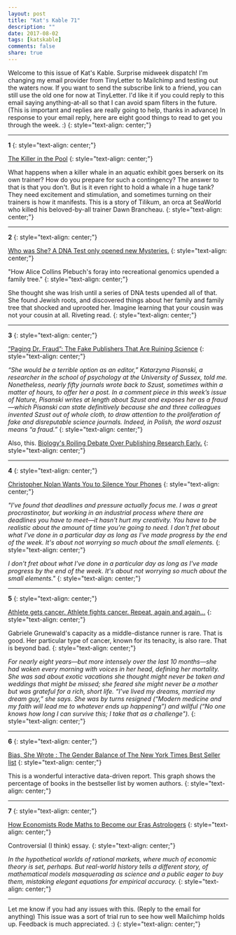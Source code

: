 ```yaml
---
layout: post
title: "Kat's Kable 71"
description: ""
date: 2017-08-02
tags: [katskable]
comments: false
share: true
---
```



Welcome to this issue of Kat's Kable. Surprise midweek dispatch! I'm changing my email provider from TinyLetter to Mailchimp and testing out the waters now. If you want to send the subscribe link to a friend, you can still use the old one for now at TinyLetter. I'd like it if you could reply to this email saying anything-at-all so that I can avoid spam filters in the future. (This is important and replies are really going to help, thanks in advance) In response to your email reply, here are eight good things to read to get you through the week. :)
{: style="text-align: center;"}

* * *

**1**
{: style="text-align: center;"}

[The Killer in the Pool](https://www.outsideonline.com/1924946/killer-pool)
{: style="text-align: center;"}


What happens when a killer whale in an aquatic exhibit goes berserk on its own trainer? How do you prepare for such a contingency? The answer to that is that you don't. But is it even right to hold a whale in a huge tank? They need excitement and stimulation, and sometimes turning on their trainers is how it manifests. This is a story of Tilikum, an orca at SeaWorld who killed his beloved-by-all trainer Dawn Brancheau.
{: style="text-align: center;"}
* * *

**2**
{: style="text-align: center;"}

[Who was She? A DNA Test only opened new Mysteries.](https://www.washingtonpost.com/graphics/2017/lifestyle/she-thought-she-was-irish-until-a-dna-test-opened-a-100-year-old-mystery/?utm_term=.8f92df454ddb)
{: style="text-align: center;"}

"How Alice Collins Plebuch's foray into recreational genomics upended a family tree."
{: style="text-align: center;"}


She thought she was Irish until a series of DNA tests upended all of that. She found Jewish roots, and discovered things about her family and family tree that shocked and uprooted her. Imagine learning that your cousin was not your cousin at all. Riveting read.
{: style="text-align: center;"}

* * *

**3**
{: style="text-align: center;"}

[“Paging Dr. Fraud”: The Fake Publishers That Are Ruining Science](http://www.newyorker.com/tech/elements/paging-dr-fraud-the-fake-publishers-that-are-ruining-science)	
{: style="text-align: center;"}

_“She would be a terrible option as an editor,” Katarzyna Pisanski, a researcher in the school of psychology at the University of Sussex, told me. Nonetheless, nearly fifty journals wrote back to Szust, sometimes within a matter of hours, to offer her a post. In a comment piece in this week’s issue of Nature, Pisanski writes at length about Szust and exposes her as a fraud—which Pisanski can state definitively because she and three colleagues invented Szust out of whole cloth, to draw attention to the proliferation of fake and disreputable science journals. Indeed, in Polish, the word oszust means “a fraud.”_
{: style="text-align: center;"}

Also, this. [Biology's Roiling Debate Over Publishing Research Early.](https://www.wired.com/story/biologys-roiling-debate-over-publishing-preprint-research-early/)
{: style="text-align: center;"}

* * *

**4**
{: style="text-align: center;"}

[Christopher Nolan Wants You to Silence Your Phones](http://www.esquire.com/entertainment/movies/a55985/christopher-nolan-interview/)
{: style="text-align: center;"}

_"I've found that deadlines and pressure actually focus me. I was a great procrastinator, but working in an industrial process where there are deadlines you have to meet—it hasn't hurt my creativity. You have to be realistic about the amount of time you're going to need. I don't fret about what I've done in a particular day as long as I've made progress by the end of the week. It's about not worrying so much about the small elements._
{: style="text-align: center;"}

_I don't fret about what I've done in a particular day as long as I've made progress by the end of the week. It's about not worrying so much about the small elements."_
{: style="text-align: center;"}

* * *

**5**
{: style="text-align: center;"}

[Athlete gets cancer. Athlete fights cancer. Repeat, again and again...](https://www.si.com/more-sports/2017/07/10/gabriele-grunewald-cancer-fight-runner)
{: style="text-align: center;"}

Gabriele Grunewald's capacity as a middle-distance runner is rare. That is good. Her particular type of cancer, known for its tenacity, is also rare. That is beyond bad.
{: style="text-align: center;"}

_For nearly eight years—but more intensely over the last 10 months—she had woken every morning with voices in her head, defining her mortality. She was sad about exotic vacations she thought might never be taken and weddings that might be missed; she feared she might never be a mother but was grateful for a rich, short life. “I’ve lived my dreams, married my dream guy,” she says. She was by turns resigned (“Modern medicine and my faith will lead me to whatever ends up happening”) and willful (“No one knows how long I can survive this; I take that as a challenge")._
{: style="text-align: center;"}

* * *

**6**
{: style="text-align: center;"}

[Bias, She Wrote : The Gender Balance of The New York Times Best Seller list](https://pudding.cool/2017/06/best-sellers/index.html)
{: style="text-align: center;"}

This is a wonderful interactive data-driven report. This graph shows the percentage of books in the bestseller list by women authors.
{: style="text-align: center;"}

* * *

**7**
{: style="text-align: center;"}

[How Economists Rode Maths to Become our Eras Astrologers](https://aeon.co/essays/how-economists-rode-maths-to-become-our-era-s-astrologers)
{: style="text-align: center;"}

Controversial (I think) essay. 
{: style="text-align: center;"}

_In the hypothetical worlds of rational markets, where much of economic theory is set, perhaps. But real-world history tells a different story, of mathematical models masquerading as science and a public eager to buy them, mistaking elegant equations for empirical accuracy._
{: style="text-align: center;"}

* * *

Let me know if you had any issues with this. (Reply to the email for anything) This issue was a sort of trial run to see how well Mailchimp holds up. Feedback is much appreciated. :)
{: style="text-align: center;"}

